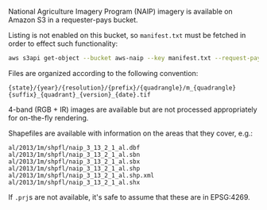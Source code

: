 National Agriculture Imagery Program (NAIP) imagery is available on Amazon S3 in a requester-pays bucket.

Listing is not enabled on this bucket, so `manifest.txt` must be fetched in order to effect such functionality:

```bash
aws s3api get-object --bucket aws-naip --key manifest.txt --request-payer requester manifest.txt
```

Files are organized according to the following convention:

```
{state}/{year}/{resolution}/{prefix}/{quadrangle}/m_{quadrangle}{suffix}_{quadrant}_{version}_{date}.tif
```

4-band (RGB + IR) images are available but are not processed appropriately for on-the-fly rendering.

Shapefiles are available with information on the areas that they cover, e.g.:

```
al/2013/1m/shpfl/naip_3_13_2_1_al.dbf
al/2013/1m/shpfl/naip_3_13_2_1_al.sbn
al/2013/1m/shpfl/naip_3_13_2_1_al.sbx
al/2013/1m/shpfl/naip_3_13_2_1_al.shp
al/2013/1m/shpfl/naip_3_13_2_1_al.shp.xml
al/2013/1m/shpfl/naip_3_13_2_1_al.shx
```

If `.prj`s are not available, it's safe to assume that these are in EPSG:4269.
